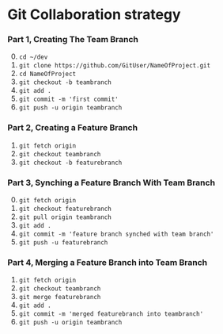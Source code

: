 # Git Collaboration strategy

### Part 1, Creating The Team Branch
0. `cd ~/dev`
1. `git clone https://github.com/GitUser/NameOfProject.git`
2. `cd NameOfProject`
3. `git checkout -b teambranch`
4. `git add .`
5. `git commit -m 'first commit'`
6. `git push -u origin teambranch`


### Part 2, Creating a Feature Branch
1. `git fetch origin`
2. `git checkout teambranch`
3. `git checkout -b featurebranch`


### Part 3, Synching a Feature Branch With Team Branch
0. `git fetch origin`
1. `git checkout featurebranch`
2. `git pull origin teambranch`
3. `git add .`
4. `git commit -m 'feature branch synched with team branch'`
5. `git push -u featurebranch`


### Part 4, Merging a Feature Branch into Team Branch
1. `git fetch origin`
4. `git checkout teambranch`
5. `git merge featurebranch`
6. `git add .`
7. `git commit -m 'merged featurebranch into teambranch'`
8. `git push -u origin teambranch`
